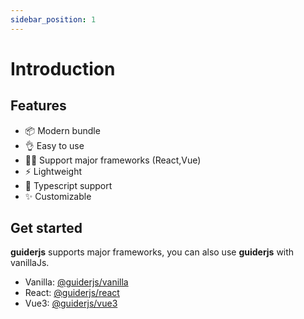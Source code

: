 ```yaml
---
sidebar_position: 1
---
```


# Introduction

## Features

- 📦 Modern bundle
- 👌 Easy to use
- 🏳‍🌈 Support major frameworks (React,Vue)
- ⚡ Lightweight
- 🚧 Typescript support
- ✨ Customizable

## Get started

**guiderjs** supports major frameworks, you can also use **guiderjs** with vanillaJs.

- Vanilla: [@guiderjs/vanilla](/docs/vanilla/Get%20started)
- React: [@guiderjs/react](/docs/react/Get%20started)
- Vue3: [@guiderjs/vue3](/docs/vue3/Get%20started)
